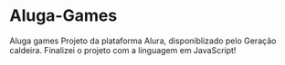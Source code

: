 # Aluga-Games
  Aluga games  Projeto da plataforma Alura, disponiblizado pelo Geração caldeira.     Finalizei o projeto com a linguagem em JavaScript!
